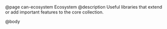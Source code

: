 @page can-ecosystem Ecosystem
@description Useful libraries that extend or add important features to the core collection.

@body
